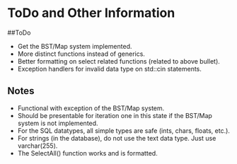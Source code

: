 # ToDo and Other Information

##ToDo
* Get the BST/Map system implemented.
* More distinct functions instead of generics.
* Better formatting on select related functions (related to above bullet).
* Exception handlers for invalid data type on std::cin statements.

## Notes
* Functional with exception of the BST/Map system.
 * Should be presentable for iteration one in this state if the BST/Map system is not implemented.
* For the SQL datatypes, all simple types are safe (ints, chars, floats, etc.).
* For strings (in the database), do not use the text data type. Just use varchar(255).
* The SelectAll() function works and is formatted.
